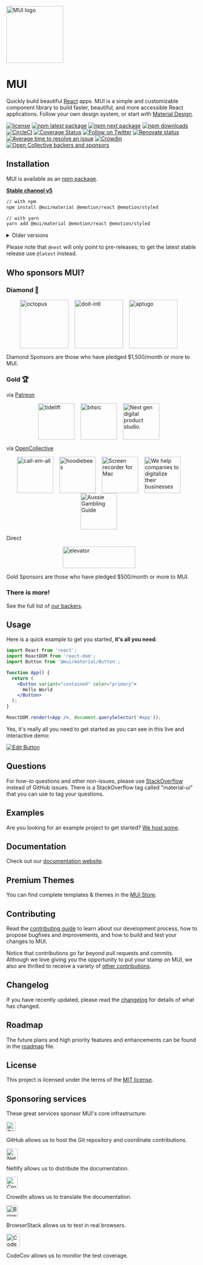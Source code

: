 <p>
  <a href="https://mui.com/" rel="noopener" target="_blank"><img width="150" src="https://mui.com/static/logo.svg" alt="MUI logo"></a></p>
</p>

<h1>MUI</h1>

<div>

Quickly build beautiful [React](https://reactjs.org/) apps. MUI is a simple and customizable component library to build faster, beautiful, and more accessible React applications. Follow your own design system, or start with [Material Design](https://material.io/design/introduction/).

[![license](https://img.shields.io/badge/license-MIT-blue.svg)](https://github.com/mui-org/material-ui/blob/HEAD/LICENSE)
[![npm latest package](https://img.shields.io/npm/v/@mui/material/latest.svg)](https://www.npmjs.com/package/@mui/material)
[![npm next package](https://img.shields.io/npm/v/@mui/material/next.svg)](https://www.npmjs.com/package/@mui/material)
[![npm downloads](https://img.shields.io/npm/dm/@mui/material.svg)](https://www.npmjs.com/package/@mui/material)
[![CircleCI](https://circleci.com/gh/mui-org/material-ui/tree/master.svg?style=shield)](https://app.circleci.com/pipelines/github/mui-org/material-ui?branch=master)
[![Coverage Status](https://img.shields.io/codecov/c/github/mui-org/material-ui/master.svg)](https://codecov.io/gh/mui-org/material-ui/branch/master)
[![Follow on Twitter](https://img.shields.io/twitter/follow/MaterialUI.svg?label=follow+Material-UI)](https://twitter.com/MaterialUI)
[![Renovate status](https://img.shields.io/badge/renovate-enabled-brightgreen.svg)](https://github.com/mui-org/material-ui/issues/27062)
[![Average time to resolve an issue](https://isitmaintained.com/badge/resolution/mui-org/material-ui.svg)](https://isitmaintained.com/project/mui-org/material-ui 'Average time to resolve an issue')
[![Crowdin](https://badges.crowdin.net/material-ui-docs/localized.svg)](https://translate.mui.com/project/material-ui-docs)
[![Open Collective backers and sponsors](https://img.shields.io/opencollective/all/material-ui)](https://opencollective.com/mui)

</div>

## Installation

MUI is available as an [npm package](https://www.npmjs.com/package/@mui/material).

**[Stable channel v5](https://mui.com/)**

```sh
// with npm
npm install @mui/material @emotion/react @emotion/styled

// with yarn
yarn add @mui/material @emotion/react @emotion/styled
```

<details>
  <summary>Older versions</summary>

- **[v4.x](https://v4.mui.com/)** ([Migration from v4 to v5](https://mui.com/guides/migration-v4/))
- **[v3.x](https://v3.mui.com/)** ([Migration from v3 to v4](https://mui.com/guides/migration-v3/))
- **[v0.x](https://v0.mui.com/)** ([Migration to v1](https://mui.com/guides/migration-v0x/))

</details>

Please note that `@next` will only point to pre-releases; to get the latest stable release use `@latest` instead.

## Who sponsors MUI?

### Diamond 💎

<p style="display: flex; justify-content: center;">
  <a data-ga-event-category="sponsor" data-ga-event-action="logo" data-ga-event-label="octopus" href="https://octopus.com/?utm_source=MUI&utm_medium=referral&utm_content=readme" rel="noopener sponsored" target="_blank" style="margin-right: 16px;"><img height="128" width="128" src="https://avatars3.githubusercontent.com/u/1287123?s=256" alt="octopus" title="Repeatable, reliable deployments" loading="lazy" /></a>
  <a data-ga-event-category="sponsor" data-ga-event-action="logo" data-ga-event-label="doit-intl" href="https://www.doit-intl.com/?utm_source=MUI&utm_medium=referral&utm_content=readme" rel="noopener sponsored" target="_blank" style="margin-right: 16px;"><img height="128" width="128" src="https://avatars3.githubusercontent.com/u/8424863?s=256" alt="doit-intl" title="Management Platform for Google Cloud and AWS" loading="lazy" /></a>
  <a data-ga-event-category="sponsor" data-ga-event-action="logo" data-ga-event-label="aptugo" href="https://www.aptugo.com/?utm_source=MUI&utm_medium=referral&utm_content=readme" rel="noopener sponsored" target="_blank" style="margin-right: 16px;"><img height="128" width="128" src="https://www.aptugo.com/img/favicon.png" alt="aptugo" title="Augmented Software Development Platform" loading="lazy" /></a>
</p>

Diamond Sponsors are those who have pledged \$1,500/month or more to MUI.

### Gold 🏆

via [Patreon](https://www.patreon.com/oliviertassinari)

<p style="display: flex; justify-content: center;">
  <a data-ga-event-category="sponsor" data-ga-event-action="logo" data-ga-event-label="tidelift" href="https://tidelift.com/subscription/pkg/npm-material-ui?utm_source=npm-material-ui&utm_medium=referral&utm_campaign=homepage" rel="noopener sponsored" target="_blank" style="margin-right: 16px;"><img height="96" width="96" src="https://github.com/tidelift.png?size=192" alt="tidelift" title="Enterprise-ready open-source software" loading="lazy" /></a>
  <a data-ga-event-category="sponsor" data-ga-event-action="logo" data-ga-event-label="bitsrc" href="https://bit.dev/?utm_source=MUI&utm_medium=referral&utm_content=readme" rel="noopener sponsored" target="_blank" style="margin-right: 16px;"><img height="96" width="96" src="https://github.com/teambit.png?size=192" alt="bitsrc" title="The fastest way to share code" loading="lazy" /></a>
  <a data-ga-event-category="sponsor" data-ga-event-action="logo" data-ga-event-label="movavi" href="https://spicefactory.co/?utm_source=MUI&utm_medium=referral&utm_content=readme" rel="noopener sponsored" target="_blank" style="margin-right: 16px;"><img height="96" width="96" src="https://avatars.githubusercontent.com/u/13365608?s=192" alt="Next gen digital product studio." loading="lazy" /></a>
</p>

via [OpenCollective](https://opencollective.com/mui)

<p style="display: flex; justify-content: center; flex-wrap: wrap;">
  <a data-ga-event-category="sponsor" data-ga-event-action="logo" data-ga-event-label="textemall" href="https://www.text-em-all.com/?utm_source=MUI&utm_medium=referral&utm_content=readme" rel="noopener sponsored" target="_blank" style="margin-right: 16px;"><img src="https://images.opencollective.com/callemall/a6946da/logo/192.png" alt="call-em-all" title="Mass Text Messaging & Automated Calling" height="96" width="96" loading="lazy"></a>
  <a data-ga-event-category="sponsor" data-ga-event-action="logo" data-ga-event-label="hoodiebees" href="https://hoodiebees.com/?utm_source=MUI&utm_medium=referral&utm_content=readme" rel="noopener sponsored" target="_blank" style="margin-right: 16px;"><img height="96" width="96" src="https://images.opencollective.com/hoodiebees1/617b451/logo/192.png" alt="hoodiebees" loading="lazy" /></a>
  <a data-ga-event-category="sponsor" data-ga-event-action="logo" data-ga-event-label="movavi" href="https://www.movavi.com/?utm_source=MUI&utm_medium=referral&utm_content=readme" rel="noopener sponsored" target="_blank" style="margin-right: 16px;"><img height="96" width="96" src="https://images.opencollective.com/movavi-software/a1d0167/logo/192.png" alt="Screen recorder for Mac" loading="lazy" /></a>
  <a data-ga-event-category="sponsor" data-ga-event-action="logo" data-ga-event-label="sunmatosoft" href="https://sumatosoft.com/?utm_source=MUI&utm_medium=referral&utm_content=readme" rel="noopener sponsored" target="_blank" style="margin-right: 16px;"><img height="96" width="96" src="https://images.opencollective.com/sumatosoft_company/0b78570/avatar/192.png" alt="We help companies to digitalize their businesses" loading="lazy" /></a>
  <a data-ga-event-category="sponsor" data-ga-event-action="logo" data-ga-event-label="topaussiecasinos.com" href="https://topaussiecasinos.com/?utm_source=MUI&utm_medium=referral&utm_content=readme" rel="noopener sponsored" target="_blank" style="margin-right: 16px;"><img height="96" width="96" src="https://images.opencollective.com/aussiecasinohex/923df37/logo/192.png" alt="Aussie Gambling Guide" loading="lazy" /></a>
</p>

Direct

<p style="display: flex; justify-content: center; flex-wrap: wrap;">
  <a data-ga-event-category="sponsor" data-ga-event-action="logo" data-ga-event-label="elevator" href="https://www.elevatormag.com/?utm_source=MUI&utm_medium=referral&utm_content=readme" rel="noopener sponsored" target="_blank" style="margin-right: 16px;"><img src="https://mui.com/static/sponsors/elevator.png" alt="elevator" title="The dopest new hip hop, upcoming artists, music news, culture, and style" height="57" width="191" loading="lazy"></a>
</p>

Gold Sponsors are those who have pledged \$500/month or more to MUI.

### There is more!

See the full list of [our backers](https://mui.com/discover-more/backers/).

## Usage

Here is a quick example to get you started, **it's all you need**:

```jsx
import React from 'react';
import ReactDOM from 'react-dom';
import Button from '@mui/material/Button';

function App() {
  return (
    <Button variant="contained" color="primary">
      Hello World
    </Button>
  );
}

ReactDOM.render(<App />, document.querySelector('#app'));
```

Yes, it's really all you need to get started as you can see in this live and interactive demo:

[![Edit Button](https://codesandbox.io/static/img/play-codesandbox.svg)](https://codesandbox.io/s/4j7m47vlm4)

## Questions

For _how-to_ questions and other non-issues,
please use [StackOverflow](https://stackoverflow.com/questions/tagged/mui) instead of GitHub issues.
There is a StackOverflow tag called "material-ui" that you can use to tag your questions.

## Examples

Are you looking for an example project to get started?
[We host some](https://mui.com/getting-started/example-projects/).

## Documentation

Check out our [documentation website](https://mui.com/).

## Premium Themes

You can find complete templates & themes in the [MUI Store](https://material-ui.com/store/?utm_source=docs&utm_medium=referral&utm_campaign=readme-store).

## Contributing

Read the [contributing guide](/CONTRIBUTING.md) to learn about our development process, how to propose bugfixes and improvements, and how to build and test your changes to MUI.

Notice that contributions go far beyond pull requests and commits.
Although we love giving you the opportunity to put your stamp on MUI, we also are thrilled to receive a variety of [other contributions](https://mui.com/getting-started/faq/#mui-is-awesome-how-can-i-support-the-project).

## Changelog

If you have recently updated, please read the [changelog](https://github.com/mui-org/material-ui/releases) for details of what has changed.

## Roadmap

The future plans and high priority features and enhancements can be found in the [roadmap](https://mui.com/discover-more/roadmap/) file.

## License

This project is licensed under the terms of the
[MIT license](/LICENSE).

## Sponsoring services

These great services sponsor MUI's core infrastructure:

[<img loading="lazy" alt="GitHub" src="https://github.githubassets.com/images/modules/logos_page/GitHub-Logo.png" height="25">](https://github.com/)

GitHub allows us to host the Git repository and coordinate contributions.

[<img loading="lazy" alt="Netlify" src="https://cdn.netlify.com/15ecf59b59c9d04b88097c6b5d2c7e8a7d1302d0/1b6d6/img/press/logos/full-logo-light.svg" height="30">](https://www.netlify.com/)

Netlify allows us to distribute the documentation.

[<img loading="lazy" alt="CrowdIn" src="https://support.crowdin.com/assets/logos/crowdin-logo1-small.png" height="30">](https://crowdin.com/)

CrowdIn allows us to translate the documentation.

[<img loading="lazy" alt="BrowserStack" src="https://www.browserstack.com/images/mail/browserstack-logo-footer.png" height="30">](https://www.browserstack.com/)

BrowserStack allows us to test in real browsers.

[<img loading="lazy" alt="CodeCov" src="https://github.com/codecov.png?size=70" width="35" height="35">](https://codecov.io/)

CodeCov allows us to monitor the test coverage.
